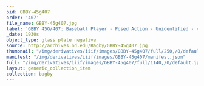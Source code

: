 ```yaml
---
pid: GBBY-45g407
order: '407'
file_name: GBBY-45g407.jpg
label: 'GBBY 45G/407: Baseball Player - Posed Action - Unidentified - c1930s'
_date: 1930s
object_type: glass plate negative
source: http://archives.nd.edu/Bagby/GBBY-45g407.jpg
thumbnail: "/img/derivatives/iiif/images/GBBY-45g407/full/250,/0/default.jpg"
manifest: "/img/derivatives/iiif/images/GBBY-45g407/manifest.json"
full: "/img/derivatives/iiif/images/GBBY-45g407/full/1140,/0/default.jpg"
layout: generic_collection_item
collection: bagby
---
```

